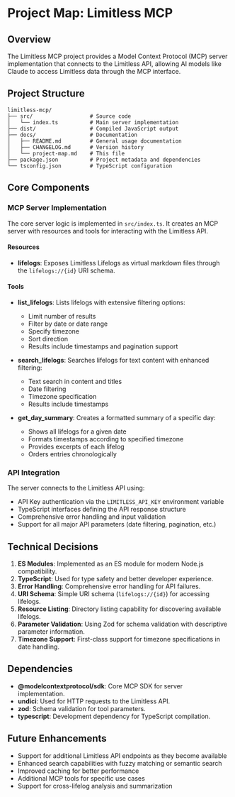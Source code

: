 # Project Map: Limitless MCP

## Overview

The Limitless MCP project provides a Model Context Protocol (MCP) server implementation that connects to the Limitless API, allowing AI models like Claude to access Limitless data through the MCP interface.

## Project Structure

```
limitless-mcp/
├── src/                  # Source code
│   └── index.ts          # Main server implementation
├── dist/                 # Compiled JavaScript output
├── docs/                 # Documentation
│   ├── README.md         # General usage documentation
│   ├── CHANGELOG.md      # Version history
│   └── project-map.md    # This file
├── package.json          # Project metadata and dependencies
└── tsconfig.json         # TypeScript configuration
```

## Core Components

### MCP Server Implementation

The core server logic is implemented in `src/index.ts`. It creates an MCP server with resources and tools for interacting with the Limitless API.

#### Resources

- **lifelogs**: Exposes Limitless Lifelogs as virtual markdown files through the `lifelogs://{id}` URI schema.

#### Tools

- **list_lifelogs**: Lists lifelogs with extensive filtering options:
  - Limit number of results
  - Filter by date or date range
  - Specify timezone
  - Sort direction
  - Results include timestamps and pagination support

- **search_lifelogs**: Searches lifelogs for text content with enhanced filtering:
  - Text search in content and titles
  - Date filtering
  - Timezone specification
  - Results include timestamps

- **get_day_summary**: Creates a formatted summary of a specific day:
  - Shows all lifelogs for a given date
  - Formats timestamps according to specified timezone
  - Provides excerpts of each lifelog
  - Orders entries chronologically

### API Integration

The server connects to the Limitless API using:

- API Key authentication via the `LIMITLESS_API_KEY` environment variable
- TypeScript interfaces defining the API response structure
- Comprehensive error handling and input validation
- Support for all major API parameters (date filtering, pagination, etc.)

## Technical Decisions

1. **ES Modules**: Implemented as an ES module for modern Node.js compatibility.
2. **TypeScript**: Used for type safety and better developer experience.
3. **Error Handling**: Comprehensive error handling for API failures.
4. **URI Schema**: Simple URI schema (`lifelogs://{id}`) for accessing lifelogs.
5. **Resource Listing**: Directory listing capability for discovering available lifelogs.
6. **Parameter Validation**: Using Zod for schema validation with descriptive parameter information.
7. **Timezone Support**: First-class support for timezone specifications in date handling.

## Dependencies

- **@modelcontextprotocol/sdk**: Core MCP SDK for server implementation.
- **undici**: Used for HTTP requests to the Limitless API.
- **zod**: Schema validation for tool parameters.
- **typescript**: Development dependency for TypeScript compilation.

## Future Enhancements

- Support for additional Limitless API endpoints as they become available
- Enhanced search capabilities with fuzzy matching or semantic search
- Improved caching for better performance
- Additional MCP tools for specific use cases
- Support for cross-lifelog analysis and summarization 